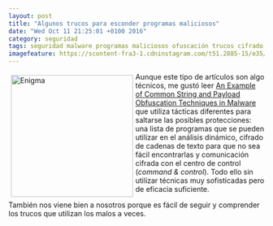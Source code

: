 ```yaml
---
layout: post
title: "Algunos trucos para esconder programas maliciosos"
date: "Wed Oct 11 21:25:01 +0100 2016"
category: seguridad
tags: seguridad malware programas maliciosos ofuscación trucos cifrado
imagefeature: https://scontent-fra3-1.cdninstagram.com/t51.2885-15/e35/13736867_876647612440788_744421225_n.jpg
---
```




<a href="https://www.instagram.com/p/BH742_VBtWA/" title="Enigma"><img src="https://scontent-fra3-1.cdninstagram.com/t51.2885-15/e35/13736867_876647612440788_744421225_n.jpg" width="240"  alt="Enigma" style="float:left; margin:5px"></a>
Aunque este tipo de artículos son algo técnicos, me gustó leer [An Example of Common String and Payload Obfuscation Techniques in Malware](https://securityintelligence.com/an-example-of-common-string-and-payload-obfuscation-techniques-in-malware/) que utiliza tácticas diferentes para saltarse las posibles protecciones: una lista de programas que se pueden utilizar en el análisis dinámico, cifrado de cadenas de texto para que no sea fácil encontrarlas y comunicación cifrada con el centro de control (*command & control*). Todo ello sin utilizar técnicas muy sofisticadas pero de eficacia suficiente.

También nos viene bien a nosotros porque es fácil de seguir y comprender los trucos que utilizan los malos a veces.
